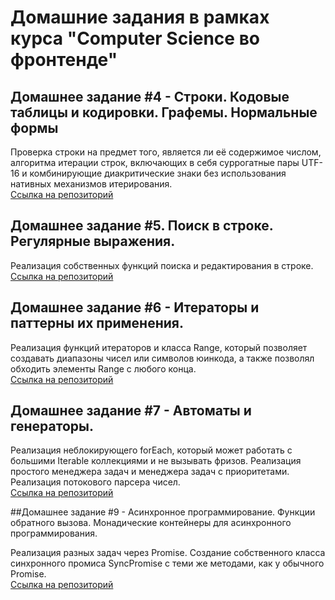 # Домашние задания в рамках курса "Computer Science во фронтенде"
## Домашнее задание #4 - Строки. Кодовые таблицы и кодировки. Графемы. Нормальные формы
Проверка строки на предмет того, является ли её содержимое числом, алгоритма итерации строк, включающих в себя суррогатные пары UTF-16 и комбинирующие диакритические знаки без использования нативных механизмов итерирования.\
[Ссылка на репозиторий](https://github.com/Urooook/CSFrontend/tree/main/HW4/src)

## Домашнее задание #5. Поиск в строке. Регулярные выражения.
Реализация собственных функций поиска и редактирования в строке.\
[Ссылка на репозиторий](https://github.com/Urooook/CSFrontend/tree/main/HW5/src)

## Домашнее задание #6 - Итераторы и паттерны их применения.

Реализация функций итераторов и класса Range, который позволяет создавать диапазоны чисел или символов юинкода, а также позволял обходить элементы Range с любого конца.\
[Ссылка на репозиторий](https://github.com/Urooook/CSFrontend/tree/main/HW6)

## Домашнее задание #7 - Автоматы и генераторы.

Реализация неблокирующего forEach, который может работать с большими Iterable коллекциями и не вызывать фризов. Реализация простого менеджера задач и менеджера задач с приоритетами. Реализация потокового парсера чисел.\
[Ссылка на репозиторий](https://github.com/Urooook/CSFrontend/tree/main/HW7/src)

##Домашнее задание #9 - Асинхронное программирование. Функции обратного вызова. Монадические контейнеры для асинхронного программирования.

Реализация разных задач через Promise. Создание собственного класса синхронного промиса SyncPromise с теми же методами, как у обычного Promise.\
[Ссылка на репозиторий](https://github.com/Urooook/CSFrontend/tree/main/HW9/src)
